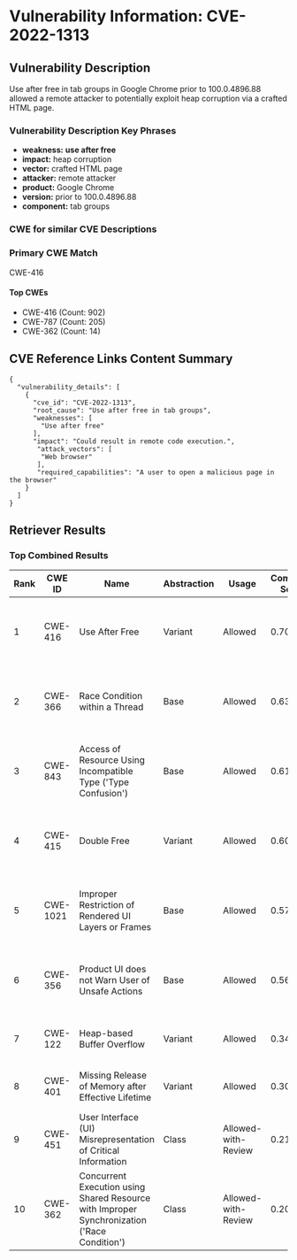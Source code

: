 # Vulnerability Information: CVE-2022-1313

## Vulnerability Description
Use after free in tab groups in Google Chrome prior to 100.0.4896.88 allowed a remote attacker to potentially exploit heap corruption via a crafted HTML page.

### Vulnerability Description Key Phrases
- **weakness:** **use after free**
- **impact:** heap corruption
- **vector:** crafted HTML page
- **attacker:** remote attacker
- **product:** Google Chrome
- **version:** prior to 100.0.4896.88
- **component:** tab groups

### CWE for similar CVE Descriptions
### Primary CWE Match
CWE-416

#### Top CWEs
- CWE-416 (Count: 902)
- CWE-787 (Count: 205)
- CWE-362 (Count: 14)

## CVE Reference Links Content Summary
```
{
  "vulnerability_details": [
    {
      "cve_id": "CVE-2022-1313",
      "root_cause": "Use after free in tab groups",
      "weaknesses": [
        "Use after free"
      ],
      "impact": "Could result in remote code execution.",
       "attack_vectors": [
        "Web browser"
       ],
       "required_capabilities": "A user to open a malicious page in the browser"
    }
  ]
}
```

## Retriever Results

### Top Combined Results

| Rank | CWE ID | Name | Abstraction | Usage | Combined Score | Retrievers | Individual Scores |
|------|--------|------|-------------|-------|---------------|------------|-------------------|
| 1 | CWE-416 | Use After Free | Variant | Allowed | 0.7039 | dense, sparse, graph | dense: 0.651, sparse: 0.251, graph: 0.820 |
| 2 | CWE-366 | Race Condition within a Thread | Base | Allowed | 0.6330 | dense, sparse, graph | dense: 0.592, sparse: 0.210, graph: 0.605 |
| 3 | CWE-843 | Access of Resource Using Incompatible Type ('Type Confusion') | Base | Allowed | 0.6180 | dense, sparse, graph | dense: 0.522, sparse: 0.195, graph: 0.686 |
| 4 | CWE-415 | Double Free | Variant | Allowed | 0.6055 | dense, sparse, graph | dense: 0.544, sparse: 0.166, graph: 0.808 |
| 5 | CWE-1021 | Improper Restriction of Rendered UI Layers or Frames | Base | Allowed | 0.5703 | dense, sparse, graph | dense: 0.555, sparse: 0.126, graph: 0.617 |
| 6 | CWE-356 | Product UI does not Warn User of Unsafe Actions | Base | Allowed | 0.5617 | dense, sparse, graph | dense: 0.544, sparse: 0.130, graph: 0.602 |
| 7 | CWE-122 | Heap-based Buffer Overflow | Variant | Allowed | 0.3408 | dense, sparse | dense: 0.540, sparse: 0.173 |
| 8 | CWE-401 | Missing Release of Memory after Effective Lifetime | Variant | Allowed | 0.3032 | dense, sparse | dense: 0.514, sparse: 0.124 |
| 9 | CWE-451 | User Interface (UI) Misrepresentation of Critical Information | Class | Allowed-with-Review | 0.2116 | dense, sparse | dense: 0.556, sparse: 0.143 |
| 10 | CWE-362 | Concurrent Execution using Shared Resource with Improper Synchronization ('Race Condition') | Class | Allowed-with-Review | 0.2043 | dense, sparse | dense: 0.510, sparse: 0.162 |

